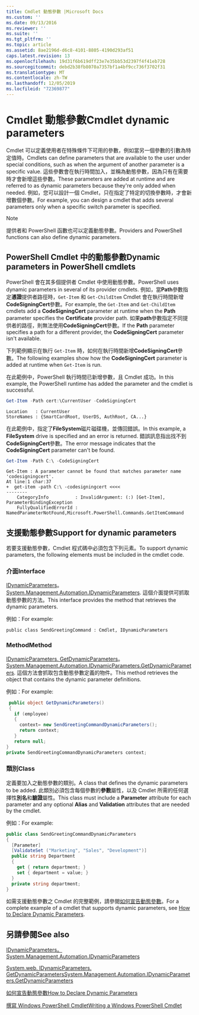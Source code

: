 ```yaml
---
title: Cmdlet 動態參數 |Microsoft Docs
ms.custom: ''
ms.date: 09/13/2016
ms.reviewer: ''
ms.suite: ''
ms.tgt_pltfrm: ''
ms.topic: article
ms.assetid: 8ae2196d-d6c8-4101-8805-4190d293af51
caps.latest.revision: 13
ms.openlocfilehash: 19d31f6b619dff23e7e35bb53d2397f4f41eb728
ms.sourcegitcommit: debd2b38fb8070a7357bf1a4bf9cc736f3702f31
ms.translationtype: MT
ms.contentlocale: zh-TW
ms.lasthandoff: 12/05/2019
ms.locfileid: "72369877"
---
```

# <a name="cmdlet-dynamic-parameters"></a><span data-ttu-id="f17b1-102">Cmdlet 動態參數</span><span class="sxs-lookup"><span data-stu-id="f17b1-102">Cmdlet dynamic parameters</span></span>

<span data-ttu-id="f17b1-103">Cmdlet 可以定義使用者在特殊條件下可用的參數，例如當另一個參數的引數為特定值時。</span><span class="sxs-lookup"><span data-stu-id="f17b1-103">Cmdlets can define parameters that are available to the user under special conditions, such as when the argument of another parameter is a specific value.</span></span> <span data-ttu-id="f17b1-104">這些參數會在執行時間加入，並稱為動態參數，因為只有在需要時才會新增這些參數。</span><span class="sxs-lookup"><span data-stu-id="f17b1-104">These parameters are added at runtime and are referred to as dynamic parameters because they're only added when needed.</span></span> <span data-ttu-id="f17b1-105">例如，您可以設計一個 Cmdlet，只在指定了特定的切換參數時，才會新增數個參數。</span><span class="sxs-lookup"><span data-stu-id="f17b1-105">For example, you can design a cmdlet that adds several parameters only when a specific switch parameter is specified.</span></span>

> [!NOTE]
> <span data-ttu-id="f17b1-106">提供者和 PowerShell 函數也可以定義動態參數。</span><span class="sxs-lookup"><span data-stu-id="f17b1-106">Providers and PowerShell functions can also define dynamic parameters.</span></span>

## <a name="dynamic-parameters-in-powershell-cmdlets"></a><span data-ttu-id="f17b1-107">PowerShell Cmdlet 中的動態參數</span><span class="sxs-lookup"><span data-stu-id="f17b1-107">Dynamic parameters in PowerShell cmdlets</span></span>

<span data-ttu-id="f17b1-108">PowerShell 會在其多個提供者 Cmdlet 中使用動態參數。</span><span class="sxs-lookup"><span data-stu-id="f17b1-108">PowerShell uses dynamic parameters in several of its provider cmdlets.</span></span> <span data-ttu-id="f17b1-109">例如，當**Path**參數指定**憑證**提供者路徑時，`Get-Item` 和 `Get-ChildItem` Cmdlet 會在執行時間新增**CodeSigningCert**參數。</span><span class="sxs-lookup"><span data-stu-id="f17b1-109">For example, the `Get-Item` and `Get-ChildItem` cmdlets add a **CodeSigningCert** parameter at runtime when the **Path** parameter specifies the **Certificate** provider path.</span></span> <span data-ttu-id="f17b1-110">如果**path**參數指定不同提供者的路徑，則無法使用**CodeSigningCert**參數。</span><span class="sxs-lookup"><span data-stu-id="f17b1-110">If the **Path** parameter specifies a path for a different provider, the **CodeSigningCert** parameter isn't available.</span></span>

<span data-ttu-id="f17b1-111">下列範例顯示在執行 `Get-Item` 時，如何在執行時間新增**CodeSigningCert**參數。</span><span class="sxs-lookup"><span data-stu-id="f17b1-111">The following examples show how the **CodeSigningCert** parameter is added at runtime when `Get-Item` is run.</span></span>

<span data-ttu-id="f17b1-112">在此範例中，PowerShell 執行時間已新增參數，且 Cmdlet 成功。</span><span class="sxs-lookup"><span data-stu-id="f17b1-112">In this example, the PowerShell runtime has added the parameter and the cmdlet is successful.</span></span>

```powershell
Get-Item -Path cert:\CurrentUser -CodeSigningCert
```

```Output
Location   : CurrentUser
StoreNames : {SmartCardRoot, UserDS, AuthRoot, CA...}
```

<span data-ttu-id="f17b1-113">在此範例中，指定了**FileSystem**磁片磁碟機，並傳回錯誤。</span><span class="sxs-lookup"><span data-stu-id="f17b1-113">In this example, a **FileSystem** drive is specified and an error is returned.</span></span> <span data-ttu-id="f17b1-114">錯誤訊息指出找不到**CodeSigningCert**參數。</span><span class="sxs-lookup"><span data-stu-id="f17b1-114">The error message indicates that the **CodeSigningCert** parameter can't be found.</span></span>

```powershell
Get-Item -Path C:\ -CodeSigningCert
```

```Output
Get-Item : A parameter cannot be found that matches parameter name 'codesigningcert'.
At line:1 char:37
+  get-item -path C:\ -codesigningcert <<<<
--------
    CategoryInfo          : InvalidArgument: (:) [Get-Item], ParameterBindingException
    FullyQualifiedErrorId : NamedParameterNotFound,Microsoft.PowerShell.Commands.GetItemCommand
```

## <a name="support-for-dynamic-parameters"></a><span data-ttu-id="f17b1-115">支援動態參數</span><span class="sxs-lookup"><span data-stu-id="f17b1-115">Support for dynamic parameters</span></span>

<span data-ttu-id="f17b1-116">若要支援動態參數，Cmdlet 程式碼中必須包含下列元素。</span><span class="sxs-lookup"><span data-stu-id="f17b1-116">To support dynamic parameters, the following elements must be included in the cmdlet code.</span></span>

### <a name="interface"></a><span data-ttu-id="f17b1-117">介面</span><span class="sxs-lookup"><span data-stu-id="f17b1-117">Interface</span></span>

<span data-ttu-id="f17b1-118">[IDynamicParameters](/dotnet/api/System.Management.Automation.IDynamicParameters)。</span><span class="sxs-lookup"><span data-stu-id="f17b1-118">[System.Management.Automation.IDynamicParameters](/dotnet/api/System.Management.Automation.IDynamicParameters).</span></span>
<span data-ttu-id="f17b1-119">這個介面提供可抓取動態參數的方法。</span><span class="sxs-lookup"><span data-stu-id="f17b1-119">This interface provides the method that retrieves the dynamic parameters.</span></span>

<span data-ttu-id="f17b1-120">例如：</span><span class="sxs-lookup"><span data-stu-id="f17b1-120">For example:</span></span>

`public class SendGreetingCommand : Cmdlet, IDynamicParameters`

### <a name="method"></a><span data-ttu-id="f17b1-121">Method</span><span class="sxs-lookup"><span data-stu-id="f17b1-121">Method</span></span>

<span data-ttu-id="f17b1-122">[IDynamicParameters. GetDynamicParameters](/dotnet/api/System.Management.Automation.IDynamicParameters.GetDynamicParameters)。</span><span class="sxs-lookup"><span data-stu-id="f17b1-122">[System.Management.Automation.IDynamicParameters.GetDynamicParameters](/dotnet/api/System.Management.Automation.IDynamicParameters.GetDynamicParameters).</span></span>
<span data-ttu-id="f17b1-123">這個方法會抓取包含動態參數定義的物件。</span><span class="sxs-lookup"><span data-stu-id="f17b1-123">This method retrieves the object that contains the dynamic parameter definitions.</span></span>

<span data-ttu-id="f17b1-124">例如：</span><span class="sxs-lookup"><span data-stu-id="f17b1-124">For example:</span></span>

```csharp
 public object GetDynamicParameters()
 {
   if (employee)
   {
     context= new SendGreetingCommandDynamicParameters();
     return context;
   }
   return null;
}
private SendGreetingCommandDynamicParameters context;
```

### <a name="class"></a><span data-ttu-id="f17b1-125">類別</span><span class="sxs-lookup"><span data-stu-id="f17b1-125">Class</span></span>

<span data-ttu-id="f17b1-126">定義要加入之動態參數的類別。</span><span class="sxs-lookup"><span data-stu-id="f17b1-126">A class that defines the dynamic parameters to be added.</span></span> <span data-ttu-id="f17b1-127">此類別必須包含每個參數的**參數**屬性，以及 Cmdlet 所需的任何選擇性**別名**和**驗證**屬性。</span><span class="sxs-lookup"><span data-stu-id="f17b1-127">This class must include a **Parameter** attribute for each parameter and any optional **Alias** and **Validation** attributes that are needed by the cmdlet.</span></span>

<span data-ttu-id="f17b1-128">例如：</span><span class="sxs-lookup"><span data-stu-id="f17b1-128">For example:</span></span>

```csharp
public class SendGreetingCommandDynamicParameters
{
  [Parameter]
  [ValidateSet ("Marketing", "Sales", "Development")]
  public string Department
  {
    get { return department; }
    set { department = value; }
  }
  private string department;
}
```

<span data-ttu-id="f17b1-129">如需支援動態參數之 Cmdlet 的完整範例，請參閱[如何宣告動態參數](./how-to-declare-dynamic-parameters.md)。</span><span class="sxs-lookup"><span data-stu-id="f17b1-129">For a complete example of a cmdlet that supports dynamic parameters, see [How to Declare Dynamic Parameters](./how-to-declare-dynamic-parameters.md).</span></span>

## <a name="see-also"></a><span data-ttu-id="f17b1-130">另請參閱</span><span class="sxs-lookup"><span data-stu-id="f17b1-130">See also</span></span>

[<span data-ttu-id="f17b1-131">IDynamicParameters。</span><span class="sxs-lookup"><span data-stu-id="f17b1-131">System.Management.Automation.IDynamicParameters</span></span>](/dotnet/api/System.Management.Automation.IDynamicParameters)

[<span data-ttu-id="f17b1-132">System.web. IDynamicParameters. GetDynamicParameters</span><span class="sxs-lookup"><span data-stu-id="f17b1-132">System.Management.Automation.IDynamicParameters.GetDynamicParameters</span></span>](/dotnet/api/System.Management.Automation.IDynamicParameters.GetDynamicParameters)

[<span data-ttu-id="f17b1-133">如何宣告動態參數</span><span class="sxs-lookup"><span data-stu-id="f17b1-133">How to Declare Dynamic Parameters</span></span>](./how-to-declare-dynamic-parameters.md)

[<span data-ttu-id="f17b1-134">撰寫 Windows PowerShell Cmdlet</span><span class="sxs-lookup"><span data-stu-id="f17b1-134">Writing a Windows PowerShell Cmdlet</span></span>](./writing-a-windows-powershell-cmdlet.md)

